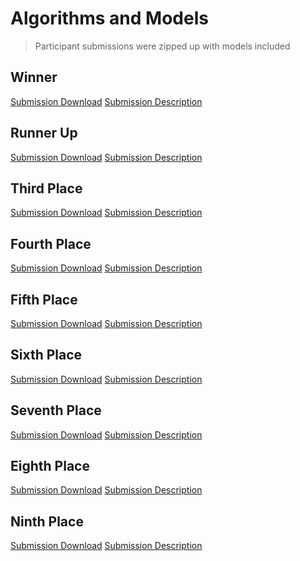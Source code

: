 # Algorithms and Models
> Participant submissions were zipped up with models included

## Winner
[Submission Download]()
[Submission Description](winner_algorithm_description.md)

## Runner Up
[Submission Download]()
[Submission Description](runner_up_algorithm_description.md)

## Third Place
[Submission Download](third_place)
[Submission Description](third_place_algorithm_description.md)

## Fourth Place
[Submission Download]()
[Submission Description](fourth_place_algorithm_description.md)

## Fifth Place
[Submission Download]()
[Submission Description](fifth_place_algorithm_description.md)

## Sixth Place
[Submission Download]()
[Submission Description](sixth_place_algorithm_description.md)

## Seventh Place
[Submission Download]()
[Submission Description](seventh_place_algorithm_description.md)

## Eighth Place
[Submission Download]()
[Submission Description](eighth_place_algorithm_description.md)

## Ninth Place
[Submission Download]()
[Submission Description](ninth_place_algorithm_description.md)